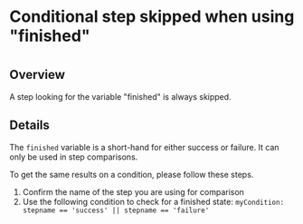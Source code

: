 # Conditional step skipped when using "finished"

#

## Overview

A step looking for the variable "finished" is always skipped.

## Details

The `finished` variable is a short-hand for either success or failure. It can
only be used in step comparisons.

To get the same results on a condition, please follow these steps.

  1. Confirm the name of the step you are using for comparison
  2. Use the following condition to check for a finished state: `myCondition: stepname == 'success' || stepname == 'failure'`

